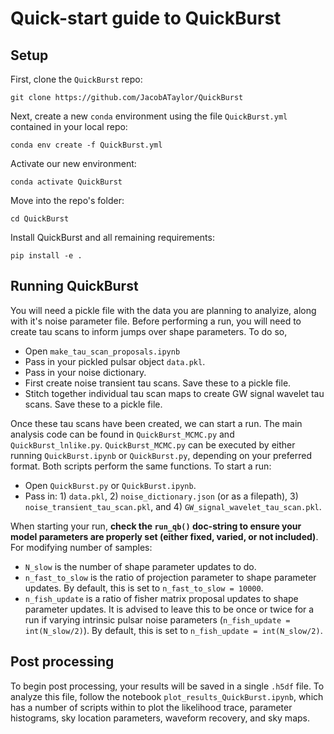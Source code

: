 # Quick-start guide to QuickBurst

## Setup
First, clone the `QuickBurst` repo:
```
git clone https://github.com/JacobATaylor/QuickBurst
```
Next, create a new `conda` environment using the file `QuickBurst.yml` contained in your local repo:
```
conda env create -f QuickBurst.yml
```
Activate our new environment:
```
conda activate QuickBurst
```
Move into the repo's folder:
```
cd QuickBurst
```
Install QuickBurst and all remaining requirements:
```
pip install -e .
```

## Running QuickBurst
You will need a pickle file with the data you are planning to analyize, along with it's noise parameter file. Before performing a run, you will need to create tau scans to inform jumps over shape parameters. To do so,
* Open `make_tau_scan_proposals.ipynb`
* Pass in your pickled pulsar object `data.pkl`.
* Pass in your noise dictionary.
* First create noise transient tau scans. Save these to a pickle file.
* Stitch together individual tau scan maps to create GW signal wavelet tau scans. Save these to a pickle file.

Once these tau scans have been created, we can start a run. The main analysis code can be found in `QuickBurst_MCMC.py` and `QuickBurst_lnlike.py`. `QuickBurst_MCMC.py` can be executed by either running `QuickBurst.ipynb` or `QuickBurst.py`, depending on your preferred format. Both scripts perform the same functions. To start a run:
* Open `QuickBurst.py` or `QuickBurst.ipynb`.
* Pass in: 1) `data.pkl`, 2) `noise_dictionary.json` (or as a filepath), 3) `noise_transient_tau_scan.pkl`, and 4) `GW_signal_wavelet_tau_scan.pkl`.

When starting your run, **check the `run_qb()` doc-string to ensure your model parameters are properly set (either fixed, varied, or not included)**. For modifying number of samples:
* `N_slow` is the number of shape parameter updates to do.
* `n_fast_to_slow` is the ratio of projection parameter to shape parameter updates. By default, this is set to `n_fast_to_slow = 10000`.
* `n_fish_update` is a ratio of fisher matrix proposal updates to shape parameter updates. It is advised to leave this to be once or twice for a run if varying intrinsic pulsar noise parameters (`n_fish_update = int(N_slow/2)`). By default, this is set to `n_fish_update = int(N_slow/2)`.

## Post processing
To begin post processing, your results will be saved in a single `.h5df` file. To analyze this file, follow the notebook `plot_results_QuickBurst.ipynb`, which has a number of scripts within to plot the likelihood trace, parameter histograms, sky location parameters, waveform recovery, and sky maps.
